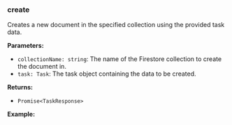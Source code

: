 ### create
Creates a new document in the specified collection using the provided task data.

**Parameters:**
- `collectionName: string`: The name of the Firestore collection to create the document in.
- `task: Task`: The task object containing the data to be created.

**Returns:**
- `Promise<TaskResponse>`

**Example:**

